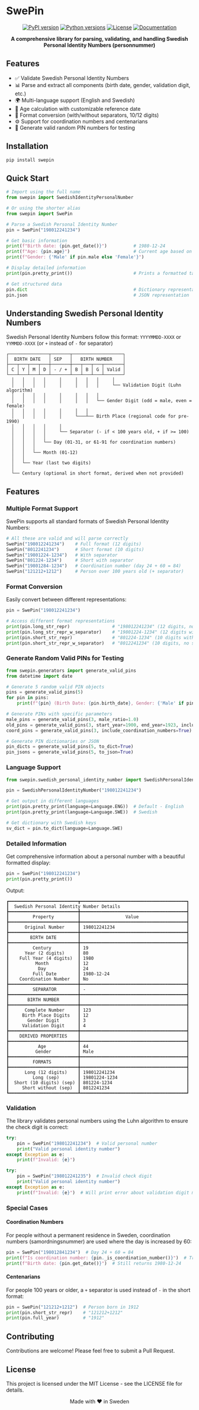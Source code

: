 # SwePin

<div align="center">

[![PyPI version](https://img.shields.io/badge/pypi-v1.0.0-blue.svg)](https://pypi.org/project/swepin/)
[![Python versions](https://img.shields.io/badge/python-3.10%2B-blue.svg)](https://pypi.org/project/swepin/)
[![License](https://img.shields.io/badge/license-MIT-green.svg)](https://opensource.org/licenses/MIT)
[![Documentation](https://img.shields.io/badge/docs-latest-orange.svg)](https://swepin.readthedocs.io)

**A comprehensive library for parsing, validating, and handling Swedish Personal Identity Numbers (personnummer)**

</div>

## Features

- ✅ Validate Swedish Personal Identity Numbers
- 📊 Parse and extract all components (birth date, gender, validation digit, etc.)
- 🌍 Multi-language support (English and Swedish)
- 🧮 Age calculation with customizable reference date
- 🔄 Format conversion (with/without separators, 10/12 digits)
- ⚙️ Support for coordination numbers and centenarians
- 🎲 Generate valid random PIN numbers for testing

## Installation

```bash
pip install swepin
```

## Quick Start

```python
# Import using the full name
from swepin import SwedishIdentityPersonalNumber

# Or using the shorter alias
from swepin import SwePin

# Parse a Swedish Personal Identity Number
pin = SwePin("198012241234")

# Get basic information
print(f"Birth date: {pin.get_date()}")          # 1980-12-24
print(f"Age: {pin.age}")                        # Current age based on today's date
print(f"Gender: {'Male' if pin.male else 'Female'}")

# Display detailed information
print(pin.pretty_print())                       # Prints a formatted table with all details

# Get structured data
pin.dict                                        # Dictionary representation
pin.json                                        # JSON representation
```

## Understanding Swedish Personal Identity Numbers

Swedish Personal Identity Numbers follow this format: `YYYYMMDD-XXXX` or `YYMMDD-XXXX` (or `+` instead of `-` for separator)

```
┌───────────────┬───────┬───────────────────┐
│  BIRTH DATE   │ SEP   │   BIRTH NUMBER    │
├───┬───┬───┬───┼───────┼───┬───┬───┬───────┤
│ C │ Y │ M │ D │ - / + │ B │ B │ G │ Valid │
└───┴───┴───┴───┴───────┴───┴───┴───┴───────┘
  │   │   │   │     │     │   │   │     │
  │   │   │   │     │     │   │   │     └── Validation Digit (Luhn algorithm)
  │   │   │   │     │     │   │   │
  │   │   │   │     │     │   │   └── Gender Digit (odd = male, even = female)
  │   │   │   │     │     │   │
  │   │   │   │     │     └───┴── Birth Place (regional code for pre-1990)
  │   │   │   │     │
  │   │   │   │     └── Separator (- if < 100 years old, + if >= 100)
  │   │   │   │
  │   │   │   └── Day (01-31, or 61-91 for coordination numbers)
  │   │   │
  │   │   └── Month (01-12)
  │   │
  │   └── Year (last two digits)
  │
  └── Century (optional in short format, derived when not provided)
```

## Features

### Multiple Format Support

SwePin supports all standard formats of Swedish Personal Identity Numbers:

```python
# All these are valid and will parse correctly
SwePin("198012241234")    # Full format (12 digits)
SwePin("8012241234")      # Short format (10 digits)
SwePin("19801224-1234")   # With separator
SwePin("801224-1234")     # Short with separator
SwePin("19801284-1234")   # Coordination number (day 24 + 60 = 84)
SwePin("121212+1212")     # Person over 100 years old (+ separator)
```

### Format Conversion

Easily convert between different representations:

```python
pin = SwePin("198012241234")

# Access different format representations
print(pin.long_str_repr)                # "198012241234" (12 digits, no separator)
print(pin.long_str_repr_w_separator)    # "19801224-1234" (12 digits with separator)
print(pin.short_str_repr)               # "801224-1234" (10 digits with separator)
print(pin.short_str_repr_w_separator)   # "8012241234" (10 digits, no separator)
```

### Generate Random Valid PINs for Testing

```python
from swepin.generators import generate_valid_pins
from datetime import date

# Generate 5 random valid PIN objects
pins = generate_valid_pins(5)
for pin in pins:
    print(f"{pin} (Birth Date: {pin.birth_date}, Gender: {'Male' if pin.male else 'Female'})")

# Generate PINs with specific parameters
male_pins = generate_valid_pins(3, male_ratio=1.0)
old_pins = generate_valid_pins(3, start_year=1900, end_year=1923, include_centenarians=True)
coord_pins = generate_valid_pins(3, include_coordination_numbers=True)

# Generate PIN dictionaries or JSON
pin_dicts = generate_valid_pins(5, to_dict=True)
pin_jsons = generate_valid_pins(5, to_json=True)
```

### Language Support

```python
from swepin.swedish_personal_identity_number import SwedishPersonalIdentityNumber, Language

pin = SwedishPersonalIdentityNumber("198012241234")

# Get output in different languages
print(pin.pretty_print(language=Language.ENG))  # Default - English
print(pin.pretty_print(language=Language.SWE))  # Swedish

# Get dictionary with Swedish keys
sv_dict = pin.to_dict(language=Language.SWE)
```

### Detailed Information

Get comprehensive information about a personal number with a beautiful formatted display:

```python
pin = SwePin("198012241234")
print(pin.pretty_print())
```

Output:
```
┏━━━━━━━━━━━━━━━━━━━━━━━━━━┳━━━━━━━━━━━━━━━━━━━━━━━━━━━━━━━━━━━━━━━━┓
┃  Swedish Personal Identity Number Details                         ┃
┣━━━━━━━━━━━━━━━━━━━━━━━━━━╋━━━━━━━━━━━━━━━━━━━━━━━━━━━━━━━━━━━━━━━━┫
┃         Property         ┃                 Value                  ┃
┣━━━━━━━━━━━━━━━━━━━━━━━━━━╋━━━━━━━━━━━━━━━━━━━━━━━━━━━━━━━━━━━━━━━━┫
┃      Original Number     ┃ 198012241234                           ┃
┣━━━━━━━━━━━━━━━━━━━━━━━━━━╋━━━━━━━━━━━━━━━━━━━━━━━━━━━━━━━━━━━━━━━━┫
┃        BIRTH DATE        ┃                                        ┃
┣━━━━━━━━━━━━━━━━━━━━━━━━━━╋━━━━━━━━━━━━━━━━━━━━━━━━━━━━━━━━━━━━━━━━┫
┃         Century          ┃ 19                                     ┃
┃      Year (2 digits)     ┃ 80                                     ┃
┃    Full Year (4 digits)  ┃ 1980                                   ┃
┃          Month           ┃ 12                                     ┃
┃           Day            ┃ 24                                     ┃
┃         Full Date        ┃ 1980-12-24                             ┃
┃    Coordination Number   ┃ No                                     ┃
┣━━━━━━━━━━━━━━━━━━━━━━━━━━╋━━━━━━━━━━━━━━━━━━━━━━━━━━━━━━━━━━━━━━━━┫
┃         SEPARATOR        ┃ -                                      ┃
┣━━━━━━━━━━━━━━━━━━━━━━━━━━╋━━━━━━━━━━━━━━━━━━━━━━━━━━━━━━━━━━━━━━━━┫
┃       BIRTH NUMBER       ┃                                        ┃
┣━━━━━━━━━━━━━━━━━━━━━━━━━━╋━━━━━━━━━━━━━━━━━━━━━━━━━━━━━━━━━━━━━━━━┫
┃      Complete Number     ┃ 123                                    ┃
┃     Birth Place Digits   ┃ 12                                     ┃
┃       Gender Digit       ┃ 3                                      ┃
┃     Validation Digit     ┃ 4                                      ┃
┣━━━━━━━━━━━━━━━━━━━━━━━━━━╋━━━━━━━━━━━━━━━━━━━━━━━━━━━━━━━━━━━━━━━━┫
┃    DERIVED PROPERTIES    ┃                                        ┃
┣━━━━━━━━━━━━━━━━━━━━━━━━━━╋━━━━━━━━━━━━━━━━━━━━━━━━━━━━━━━━━━━━━━━━┫
┃           Age            ┃ 44                                     ┃
┃          Gender          ┃ Male                                   ┃
┣━━━━━━━━━━━━━━━━━━━━━━━━━━╋━━━━━━━━━━━━━━━━━━━━━━━━━━━━━━━━━━━━━━━━┫
┃         FORMATS          ┃                                        ┃
┣━━━━━━━━━━━━━━━━━━━━━━━━━━╋━━━━━━━━━━━━━━━━━━━━━━━━━━━━━━━━━━━━━━━━┫
┃      Long (12 digits)    ┃ 198012241234                           ┃
┃         Long (sep)       ┃ 19801224-1234                          ┃
┃  Short (10 digits) (sep) ┃ 801224-1234                            ┃
┃     Short without (sep)  ┃ 8012241234                             ┃
┗━━━━━━━━━━━━━━━━━━━━━━━━━━┻━━━━━━━━━━━━━━━━━━━━━━━━━━━━━━━━━━━━━━━━┛
```

### Validation

The library validates personal numbers using the Luhn algorithm to ensure the check digit is correct:

```python
try:
    pin = SwePin("198012241234")  # Valid personal number
    print("Valid personal identity number")
except Exception as e:
    print(f"Invalid: {e}")

try:
    pin = SwePin("198012241235")  # Invalid check digit
    print("Valid personal identity number")
except Exception as e:
    print(f"Invalid: {e}")  # Will print error about validation digit mismatch
```

### Special Cases

#### Coordination Numbers

For people without a permanent residence in Sweden, coordination numbers (samordningsnummer) are used where the day is increased by 60:

```python
pin = SwePin("198012841234")  # Day 24 + 60 = 84
print(f"Is coordination number: {pin._is_coordination_number()}")  # True
print(f"Birth date: {pin.get_date()}")  # Still returns 1980-12-24
```

#### Centenarians

For people 100 years or older, a `+` separator is used instead of `-` in the short format:

```python
pin = SwePin("121212+1212")  # Person born in 1912
print(pin.short_str_repr)    # "121212+1212"
print(pin.full_year)         # "1912"
```


## Contributing

Contributions are welcome! Please feel free to submit a Pull Request.

## License

This project is licensed under the MIT License - see the LICENSE file for details.

<div align="center">
Made with ❤️ in Sweden
</div>